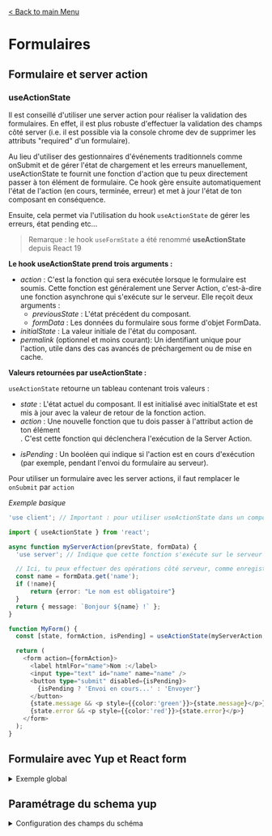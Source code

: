 [< Back to main Menu](https://github.com/gsoulie/react-resources/blob/master/react-presentation.md)    

# Formulaires


## Formulaire et server action

### useActionState

Il est conseillé d'utiliser une server action pour réaliser la validation des formulaires. En effet, il est plus robuste d'effectuer
la validation des champs côté server (i.e. il est possible via la console chrome dev de supprimer les attributs "required" d'un formulaire).

Au lieu d'utiliser des gestionnaires d'événements traditionnels comme onSubmit et de gérer l'état de chargement et les erreurs manuellement, useActionState te fournit une fonction d'action que tu peux directement passer à ton élément de formulaire. Ce hook gère ensuite automatiquement l'état de l'action (en cours, terminée, erreur) et met à jour l'état de ton composant en conséquence.

Ensuite, cela permet via l'utilisation du hook ````useActionState```` de gérer les erreurs, état pending etc...

> Remarque : le hook ````useFormState```` a été renommé **useActionState** depuis React 19



**Le hook useActionState prend trois arguments :**

* *action* : C'est la fonction qui sera exécutée lorsque le formulaire est soumis. Cette fonction est généralement une Server Action, c'est-à-dire une fonction asynchrone qui s'exécute sur le serveur. Elle reçoit deux arguments :
	* *previousState* : L'état précédent du composant.
	* *formData* : Les données du formulaire sous forme d'objet FormData.
* *initialState* : La valeur initiale de l'état du composant.
* *permalink* (optionnel et moins courant): Un identifiant unique pour l'action, utile dans des cas avancés de préchargement ou de mise en cache.


**Valeurs retournées par useActionState :**

````useActionState```` retourne un tableau contenant trois valeurs :

* *state* : L'état actuel du composant. Il est initialisé avec initialState et est mis à jour avec la valeur de retour de la fonction action.
* *action* : Une nouvelle fonction que tu dois passer à l'attribut action de ton élément <form>. C'est cette fonction qui déclenchera l'exécution de la Server Action.
* *isPending* : Un booléen qui indique si l'action est en cours d'exécution (par exemple, pendant l'envoi du formulaire au serveur).


Pour utiliser un formulaire avec les server actions, il faut remplacer le ````onSubmit```` par ````action````



*Exemple basique*

````typescript
'use client'; // Important : pour utiliser useActionState dans un composant client

import { useActionState } from 'react';

async function myServerAction(prevState, formData) {
  'use server'; // Indique que cette fonction s'exécute sur le serveur

  // Ici, tu peux effectuer des opérations côté serveur, comme enregistrer des données dans une base de données
  const name = formData.get('name');
  if (!name){
      return {error: "Le nom est obligatoire"}
  }
  return { message: `Bonjour ${name} !` };
}

function MyForm() {
  const [state, formAction, isPending] = useActionState(myServerAction, { message: null, error:null });

  return (
    <form action={formAction}>
      <label htmlFor="name">Nom :</label>
      <input type="text" id="name" name="name" />
      <button type="submit" disabled={isPending}>
        {isPending ? 'Envoi en cours...' : 'Envoyer'}
      </button>
      {state.message && <p style={{color:'green'}}>{state.message}</p>}
      {state.error && <p style={{color:'red'}}>{state.error}</p>}
    </form>
  );
}
````


## Formulaire avec Yup et React form

<details>
  <summary>Exemple global</summary>

````typescript
import { useForm } from "react-hook-form";
import { yupResolver } from "@hookform/resolvers/yup";
import * as yup from "yup";

const POSTAL_CODE_REGEX = /^(?:[0-8]\d|9[0-8])\d{3}$/g;

// definition du schéma
const schema = yup.object().shape({
  addressLine1: yup.string().trim().required("Le champ adresse ligne 1 est requis").default(""),
  addressLine2: yup.string().default(""),
  addressLine3: yup.string().default(""),
  postalCode: yup.string().matches(POSTAL_CODE_REGEX, "Le code postal n'est pas au bon format"),
  city: yup.string(),
});

export const AddressForm = (props: { address: AddressDTO }) => {
  const { address } = props;
  
  // states de contrôle des états du formulaire
  const { address } = props;
  const [isLoading, setIsLoading] = useState(true);
  const [isEditable, setIsEditable] = useState(false);
  const [isSaving, setIsSaving] = useState(false);
  
  // Binding React form avec le schéma Yup et les données initiale
 const {
    register,
    handleSubmit,
    formState: { errors },
    setValue,
  } = useForm({
    resolver: yupResolver(schema),
    defaultValues: async () =>
      schema.cast({
        addressLine1: address?.numero,
        addressLine2: address?.nomRue,
        addressLine3: address?.complement,
        postalCode: address?.codePostal,
        city: address?.ville,
      }),
    mode: "onSubmit",
  });

// pré-remplissage formulaire si mode édition par exemple
  useEffect(() => {
    if (address) {
      setValue("addressLine1", address.numero ?? '');
      setValue("addressLine2", address.nomRue ?? '');
      setValue("addressLine3", address.complement ?? '');
      setValue("postalCode", address.codePostal.toString() ?? '');
      setValue("city", address.ville ?? '');
    }
    setIsLoading(false);
  }, [setValue, address]);
  
  const onSubmit = (data: any) => {
    console.log(data);
    setIsSaving(true);
  };

  const onCancel = () => {
    setIsEditable(false);
    props.handleCancel();
  }
  
  return (
    <>
      <form className="d-grid gap-3" onSubmit={handleSubmit(onSubmit)}>
        <div className="d-grid gap-3">
          <Input
            type="text"
            name="addressLine1"
            label={Texts.user.address.inputs.address1}
            errors={errors}
            register={register}
          />
          <Input
            type="text"
            name="addressLine2"
            label={Texts.user.address.inputs.address2}
            errors={errors}
            register={register}
          />
          <Input
            type="text"
            name="addressLine3"
            label={Texts.user.address.inputs.address3}
            errors={errors}
            register={register}
          />
          <Row>
            <Col>
              <Input
                type="text"
                name="postalCode"
                label={Texts.user.address.inputs.postalCode}
                errors={errors}
                register={register}
              />
            </Col>
            <Col>
              <Input
                type="text"
                name="city"
                label={Texts.user.address.inputs.city}
                errors={errors}
                register={register}
              />
            </Col>
          </Row>
          <Button
            variant="primary"
            type="submit"
          >
           Enregistrer
          </Button>
          <Button variant="light" type="button" onClick={onCancel}>
            Annuler
          </Button>
        </div>
      </form>
    </>
  );
}
````

> IMPORTANT : le nom des champs bindés et le nom des champs Input **doit** être le même que les noms des champs du schema yup
  
</details>


## Paramétrage du schema yup

<details>
  <summary>Configuration des champs du schéma</summary>

````typescript
const POSTAL_CODE_REGEX = /^(?:[0-8]\d|9[0-8])\d{3}$/g;

// definition du schéma
const schema = yup.object().shape({
  addressLine1: yup.string().trim().required("Le champ adresse ligne 1 est requis").default(""),
  addressLine2: yup.string().default(""),
  addressLine3: yup.string().default(""),
  postalCode: yup.string().matches(POSTAL_CODE_REGEX, "Le code postal n'est pas au bon format"),
  phone: yup.string().matches(PHONE_CODE_REGEX, { message: "Le code postal n'est pas au bon format", excludeEmptyString: true }),  // <-- ne pas activer le contrôle sir le champ est vide (sinon rend le champ obligatoire)
  city: yup.string(),
});

````
 
</details>


